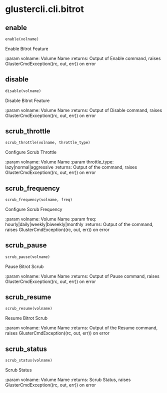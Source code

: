 
# glustercli.cli.bitrot


## enable
```python
enable(volname)
```

Enable Bitrot Feature

:param volname: Volume Name
:returns: Output of Enable command, raises
 GlusterCmdException((rc, out, err)) on error


## disable
```python
disable(volname)
```

Disable Bitrot Feature

:param volname: Volume Name
:returns: Output of Disable command, raises
 GlusterCmdException((rc, out, err)) on error


## scrub_throttle
```python
scrub_throttle(volname, throttle_type)
```

Configure Scrub Throttle

:param volname: Volume Name
:param throttle_type: lazy|normal|aggressive
:returns: Output of the command, raises
 GlusterCmdException((rc, out, err)) on error


## scrub_frequency
```python
scrub_frequency(volname, freq)
```

Configure Scrub Frequency

:param volname: Volume Name
:param freq: hourly|daily|weekly|biweekly|monthly
:returns: Output of the command, raises
 GlusterCmdException((rc, out, err)) on error


## scrub_pause
```python
scrub_pause(volname)
```

Pause Bitrot Scrub

:param volname: Volume Name
:returns: Output of Pause command, raises
 GlusterCmdException((rc, out, err)) on error


## scrub_resume
```python
scrub_resume(volname)
```

Resume Bitrot Scrub

:param volname: Volume Name
:returns: Output of the Resume command, raises
 GlusterCmdException((rc, out, err)) on error


## scrub_status
```python
scrub_status(volname)
```

Scrub Status

:param volname: Volume Name
:returns: Scrub Status, raises
 GlusterCmdException((rc, out, err)) on error

